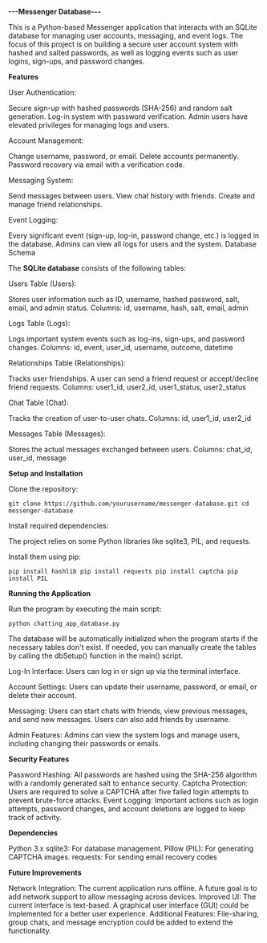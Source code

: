 **---Messenger Database---**

This is a Python-based Messenger application that interacts with an SQLite database for managing user accounts, messaging, and event logs.
The focus of this project is on building a secure user account system with hashed and salted passwords, as well as logging events such as user logins, sign-ups, and password changes.

**Features**

User Authentication:

Secure sign-up with hashed passwords (SHA-256) and random salt generation.
Log-in system with password verification.
Admin users have elevated privileges for managing logs and users.


Account Management:

Change username, password, or email.
Delete accounts permanently.
Password recovery via email with a verification code.


Messaging System:

Send messages between users.
View chat history with friends.
Create and manage friend relationships.


Event Logging:

Every significant event (sign-up, log-in, password change, etc.) is logged in the database.
Admins can view all logs for users and the system.
Database Schema


The **SQLite database** consists of the following tables:

Users Table (Users):

Stores user information such as ID, username, hashed password, salt, email, and admin status.
Columns: id, username, hash, salt, email, admin


Logs Table (Logs):

Logs important system events such as log-ins, sign-ups, and password changes.
Columns: id, event, user_id, username, outcome, datetime


Relationships Table (Relationships):

Tracks user friendships. A user can send a friend request or accept/decline friend requests.
Columns: user1_id, user2_id, user1_status, user2_status


Chat Table (Chat):

Tracks the creation of user-to-user chats.
Columns: id, user1_id, user2_id


Messages Table (Messages):

Stores the actual messages exchanged between users.
Columns: chat_id, user_id, message


**Setup and Installation**

Clone the repository:

`
git clone https://github.com/yourusername/messenger-database.git
cd messenger-database
`

Install required dependencies:

The project relies on some Python libraries like sqlite3, PIL, and requests.

Install them using pip:

`
pip install hashlib
pip install requests
pip install captcha
pip install PIL
`


**Running the Application**

Run the program by executing the main script:

`
python chatting_app_database.py
`

The database will be automatically initialized when the program starts if the necessary tables don't exist.
If needed, you can manually create the tables by calling the dbSetup() function in the main() script.

Log-In Interface:
Users can log in or sign up via the terminal interface.

Account Settings:
Users can update their username, password, or email, or delete their account.

Messaging:
Users can start chats with friends, view previous messages, and send new messages.
Users can also add friends by username.

Admin Features:
Admins can view the system logs and manage users, including changing their passwords or emails.


**Security Features**

Password Hashing: All passwords are hashed using the SHA-256 algorithm with a randomly generated salt to enhance security.
Captcha Protection: Users are required to solve a CAPTCHA after five failed login attempts to prevent brute-force attacks.
Event Logging: Important actions such as login attempts, password changes, and account deletions are logged to keep track of activity.


**Dependencies**

Python 3.x
sqlite3: For database management.
Pillow (PIL): For generating CAPTCHA images.
requests: For sending email recovery codes


**Future Improvements**

Network Integration: The current application runs offline. A future goal is to add network support to allow messaging across devices.
Improved UI: The current interface is text-based. A graphical user interface (GUI) could be implemented for a better user experience.
Additional Features: File-sharing, group chats, and message encryption could be added to extend the functionality.
